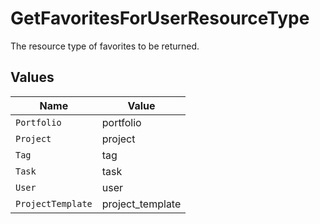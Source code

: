 # GetFavoritesForUserResourceType

The resource type of favorites to be returned.


## Values

| Name              | Value             |
| ----------------- | ----------------- |
| `Portfolio`       | portfolio         |
| `Project`         | project           |
| `Tag`             | tag               |
| `Task`            | task              |
| `User`            | user              |
| `ProjectTemplate` | project_template  |